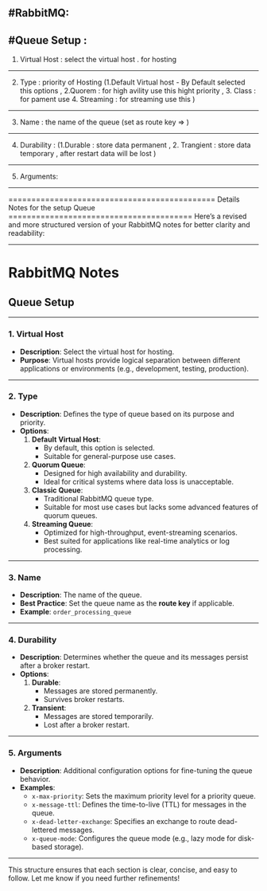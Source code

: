 #RabbitMQ: 
--------------
#Queue Setup : 
--------------
1. Virtual Host : select the virtual host . for hosting 
------------------
2. Type : priority of Hosting (1.Default Virtual host - By Default selected this options , 2.Quorem : for high avility use this hight priority , 3. Class : for pament use 4. Streaming : for streaming use this )
------------------
3. Name : the name of the queue (set as route key => )
------------------
4. Durability : (1.Durable : store data permanent , 2. Trangient : store data temporary , after restart data will be lost )
------------------
5. Arguments:
-------------------

============================================= Details Notes for the setup Queue ========================================
Here’s a revised and more structured version of your RabbitMQ notes for better clarity and readability:

---

# RabbitMQ Notes

## Queue Setup
------------------

### 1. Virtual Host
- **Description**: Select the virtual host for hosting.
- **Purpose**: Virtual hosts provide logical separation between different applications or environments (e.g., development, testing, production).

---

### 2. Type
- **Description**: Defines the type of queue based on its purpose and priority.
- **Options**:
  1. **Default Virtual Host**: 
     - By default, this option is selected.
     - Suitable for general-purpose use cases.
  2. **Quorum Queue**: 
     - Designed for high availability and durability.
     - Ideal for critical systems where data loss is unacceptable.
  3. **Classic Queue**: 
     - Traditional RabbitMQ queue type.
     - Suitable for most use cases but lacks some advanced features of quorum queues.
  4. **Streaming Queue**: 
     - Optimized for high-throughput, event-streaming scenarios.
     - Best suited for applications like real-time analytics or log processing.

---

### 3. Name
- **Description**: The name of the queue.
- **Best Practice**: Set the queue name as the **route key** if applicable.
- **Example**: `order_processing_queue`

---

### 4. Durability
- **Description**: Determines whether the queue and its messages persist after a broker restart.
- **Options**:
  1. **Durable**: 
     - Messages are stored permanently.
     - Survives broker restarts.
  2. **Transient**: 
     - Messages are stored temporarily.
     - Lost after a broker restart.

---

### 5. Arguments
- **Description**: Additional configuration options for fine-tuning the queue behavior.
- **Examples**:
  - `x-max-priority`: Sets the maximum priority level for a priority queue.
  - `x-message-ttl`: Defines the time-to-live (TTL) for messages in the queue.
  - `x-dead-letter-exchange`: Specifies an exchange to route dead-lettered messages.
  - `x-queue-mode`: Configures the queue mode (e.g., lazy mode for disk-based storage).

---

This structure ensures that each section is clear, concise, and easy to follow. Let me know if you need further refinements!

